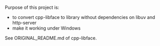 Purpose of this project is:

- to convert cpp-libface to library without dependencies on libuv and http-server
- make it working under Windows

See ORIGINAL_README.md of cpp-libface.